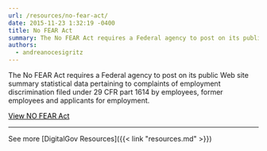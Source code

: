 ```yaml
---
url: /resources/no-fear-act/
date: 2015-11-23 1:32:19 -0400
title: No FEAR Act
summary: The No FEAR Act requires a Federal agency to post on its public Web site summary statistical data pertaining to complaints of employment discrimination filed under 29 CFR part 1614 by employees, former employees and applicants for employment. View NO FEAR Act See more DigitalGov Resources
authors:
  - andreanocesigritz
---
```


The No FEAR Act requires a Federal agency to post on its public Web site summary statistical data pertaining to complaints of employment discrimination filed under 29 CFR part 1614 by employees, former employees and applicants for employment.

<a class="button" style="color: #000000" href="http://www.gpo.gov/fdsys/pkg/FR-2006-08-02/html/E6-12432.htm">View NO FEAR Act</a>

* * *

See more [DigitalGov Resources]({{< link "resources.md" >}})